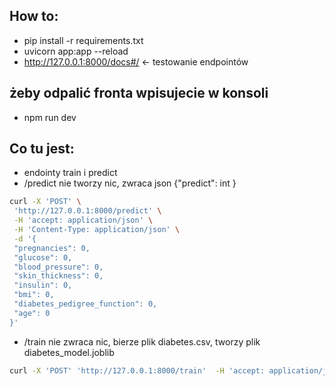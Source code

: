 ## How to:
 - pip install -r requirements.txt
 - uvicorn app:app --reload
 - http://127.0.0.1:8000/docs#/ <- testowanie endpointów

## żeby odpalić fronta wpisujecie w konsoli
- npm run dev

## Co tu jest:
 - endointy train i predict 
 - /predict nie tworzy nic, zwraca json {"predict": int }
 ```bash 
 curl -X 'POST' \
  'http://127.0.0.1:8000/predict' \
  -H 'accept: application/json' \
  -H 'Content-Type: application/json' \
  -d '{
  "pregnancies": 0,
  "glucose": 0,
  "blood_pressure": 0,
  "skin_thickness": 0,
  "insulin": 0,
  "bmi": 0,
  "diabetes_pedigree_function": 0,
  "age": 0
}'
 ```
 - /train nie zwraca nic, bierze plik diabetes.csv, tworzy plik diabetes_model.joblib
 ```bash 
 curl -X 'POST' 'http://127.0.0.1:8000/train'  -H 'accept: application/json' -d ''
 ```
